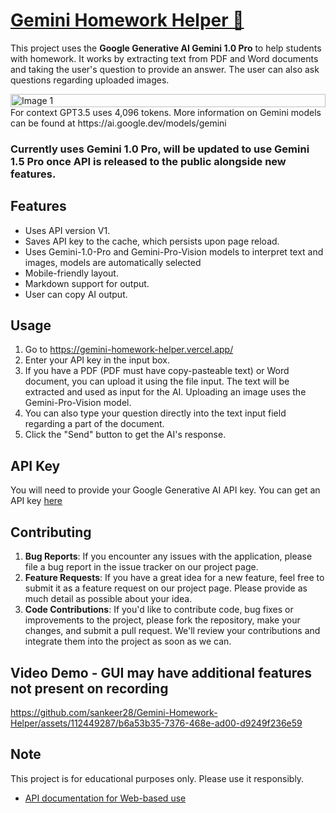 # [Gemini Homework Helper 📝](https://gemini-homework-helper.vercel.app/)
This project uses the **Google Generative AI Gemini 1.0 Pro** to help students with homework. It works by extracting text from PDF and Word documents and taking the user's question to provide an answer. The user can also ask questions regarding uploaded images.

<div style="display: flex; justify-content: center; margin: 0 auto;">
    <img src="https://github.com/sankeer28/Gemini-Homework-Helper/assets/112449287/f6ffc0af-2d3e-49e9-8cb6-fac2396954d2" alt="Image 1" style="width: 100%; max-width: 100%;">
</div>
For context GPT3.5 uses 4,096 tokens. More information on Gemini models can be found at https://ai.google.dev/models/gemini

### Currently uses Gemini 1.0 Pro, will be updated to use Gemini 1.5 Pro once API is released to the public alongside new features. 
## Features
- Uses API version V1.
- Saves API key to the cache, which persists upon page reload.
- Uses Gemini-1.0-Pro and Gemini-Pro-Vision models to interpret text and images, models are automatically selected
- Mobile-friendly layout.
- Markdown support for output.
- User can copy AI output.

## Usage
1. Go to https://gemini-homework-helper.vercel.app/
2. Enter your API key in the input box.
3. If you have a PDF (PDF must have copy-pasteable text) or Word document, you can upload it using the file input. The text will be extracted and used as input for the AI. Uploading an image uses the Gemini-Pro-Vision model.
4. You can also type your question directly into the text input field regarding a part of the document.
5. Click the "Send" button to get the AI's response.

## API Key
You will need to provide your Google Generative AI API key. You can get an API key [here](https://aistudio.google.com/app/apikey)


## Contributing
1. **Bug Reports**: If you encounter any issues with the application, please file a bug report in the issue tracker on our project page.
2. **Feature Requests**: If you have a great idea for a new feature, feel free to submit it as a feature request on our project page. Please provide as much detail as possible about your idea.
3. **Code Contributions**: If you'd like to contribute code, bug fixes or improvements to the project, please fork the repository, make your changes, and submit a pull request. We'll review your contributions and integrate them into the project as soon as we can.

## Video Demo - GUI may have additional features not present on recording 
https://github.com/sankeer28/Gemini-Homework-Helper/assets/112449287/b6a53b35-7376-468e-ad00-d9249f236e59

## Note
This project is for educational purposes only. Please use it responsibly.
- [API documentation for Web-based use](https://ai.google.dev/tutorials/get_started_web)


